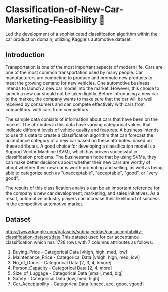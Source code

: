 # Classification-of-New-Car-Marketing-Feasibility 🚗

Led the development of a sophisticated classification algorithm within the car production domain, utilizing Kaggle's automotive dataset. 

## Introduction
Transportation is one of the most important aspects of modern life. Cars are one of the most common transportation used by many people. Car manufacturers are competing to produce and promote new products to meet the growing demand for new vehicles. One automotive business intends to launch a new car model into the market. However, this choice to launch a new car should not be taken lightly. Before introducing a new car to the market, the company wants to make sure that the car will be well received by consumers and can compete effectively with cars from competitors. with cars from competitors.

The sample data consists of information about cars that have been on the market. The attributes in this data have varying categorical values that indicate different levels of vehicle quality and features. A business intends to use this data to create a classification algorithm that can forecast the acceptance category of a new car based on these attributes. based on these attributes. A good choice for developing a classification model is a Support Vector Machine (SVM), which has proven successful in classification problems. The businessman hope that by using SVMs, they can make better decisions about whether their new cars are worthy of about whether their new car is worth promoting and selling, as well as being able to categorize such as "unacceptable", "acceptable", "good", or "very good".

The results of this classification analysis can be an important reference for the company's new car development, marketing, and sales initiatives. As a result, automotive industry players can increase their likelihood of success in the competitive automotive market.

## Dataset 
https://www.kaggle.com/datasets/subhajeetdas/car-acceptability-classification-dataset/data
This dataset used for car acceptance classification which has 1728 rows with 7 columns attributes as follows:
1. Buying_Price - Categorical Data [vhigh, high, med, low]
2. Maintenance_Price - Categorical Data [vhigh, high, med, low]
3. No_of_Doors - Categorical Data [2, 3, 4, 5more]
4. Person_Capacity - Categorical Data [2, 4, more]
5. Size_of_Luggage - Categorical Data [small, med, big]
6. Safety - Categorical Data [low, med, high]
7. Car_Acceptability - Categorical Data [unacc, acc, good, vgood]
